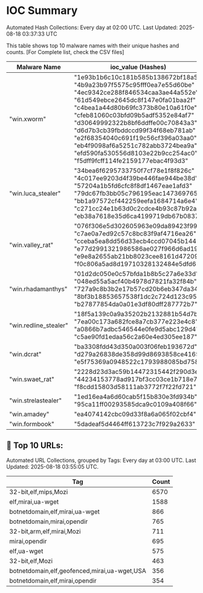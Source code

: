# IOC Summary

Automated Hash Collections: Every day at 02:00 UTC. Last Updated: 2025-08-18 03:37:33 UTC

This table shows top 10 malware names with their unique hashes and counts. [For Complete list, check the CSV files]

| Malware Name | ioc_value (Hashes) | Count |
|--------------|--------------------|-------|
|  "win.xworm" |  "1e93b1b6c10c181b585b138672bf18a5"<br> "4b9a23b97f5575c95fff0ea7e55d60be"<br> "4ec9342ce288f846534caa3ae44a552e"<br> "61d549ebce2645dc8f147e0fa01baa2f"<br> "c4bea1a44d80b69fc373b80e10a61f0e"<br> "cfeb81060c03bfd09b5adf5352e84af7"<br> "d30649992322b8bf6ddffe00c70843a3"<br> "d6d7b3cb39fbddccd99f34f68eb781ab"<br> "e2f68354040c691f19c56cf396a03aa0"<br> "eb4f9098af6a5251c782abb3724bea9a"<br> "efd590fa530556d8103e22b9cc254ac0"<br> "f5dff9fcff114fe2159177ebac4f93d3" | 12 |
|  "win.luca_stealer" |  "34bea6f6295733750f7cf78e1f8f826c"<br> "4c017ee9203d4f39be446fae944be38d"<br> "57204a1b5fd6cfc8f8df1467eae1afd3"<br> "79dc67fb3bb05c796195eac147369765"<br> "bb1a97572cf442259eefa1684714a6e4"<br> "c271cc24e1b63d0c2cdce4b93c87b92a"<br> "eb38a7618e35d6ca4199719db67b0837" | 7 |
|  "win.valley_rat" |  "076f306e5d302605963e09da89423f99"<br> "c7ae0a7ed92c57c8bc83f9af4716ea26"<br> "cceba5ea8dd56d33ecb4ccd07045b144"<br> "e77d2991321986586ae027f966d6ad19"<br> "e9e8a2655ab21bb8023cee8161d47209"<br> "f0c806a5ad8d19710328132484e5dfd6" | 6 |
|  "win.rhadamanthys" |  "01d2dc050e0c57bfda1b8b5c27a6e33d"<br> "048ed55a5acf40b4978d7821fa32f84b"<br> "727a9c8b3b2e17b57cd20b6eb347da34"<br> "8bf3b18853657538f1dc2c724d123c95"<br> "b27877854da0a01e3df80dff287772b7" | 5 |
|  "win.redline_stealer" |  "18f5a139c0a9a35202b2132881b54d7b"<br> "7ea00c173a682fce8a7cb377e223e4c8"<br> "a0866b7adbc546544e0fe9d5abc129d4"<br> "c5ae90fd1edaa56c2a60e4ed305ee187" | 4 |
|  "win.dcrat" |  "ba3308fdd43d350a003f06feb193672d"<br> "d279a26838de358d99d8693858ce4165"<br> "e5f75369a0948522c1793988085bd758" | 3 |
|  "win.swaet_rat" |  "2228d23d3ac59b14472315442f290d3e"<br> "44234153778ad917bf3cc03ce1b718e7"<br> "f8cdd15803d58111ab3772f7f22fd721" | 3 |
|  "win.strelastealer" |  "1ed16ea4a6d60cab5f15b830e3fd934b"<br> "95ca11ff00293585dca9c0109a408f66" | 2 |
|  "win.amadey" |  "ea4074142cbc09d33f8a6a065f02cbf4" | 1 |
|  "win.formbook" |  "5dadeaf5d4464ff613723c7f929a2633" | 1 |

<!-- url_summary_start -->
## 🔗 Top 10 URLs:

Automated URL Collections, grouped by Tags: Every day at 03:00 UTC. Last Updated: 2025-08-18 03:55:05 UTC.

| Tag | Count |
|-----|-------|
| 32-bit,elf,mips,Mozi | 6570 |
| elf,mirai,ua-wget | 1588 |
| botnetdomain,elf,mirai,ua-wget | 866 |
| botnetdomain,mirai,opendir | 765 |
| 32-bit,arm,elf,mirai,Mozi | 711 |
| mirai,opendir | 695 |
| elf,ua-wget | 575 |
| 32-bit,elf,Mozi | 463 |
| botnetdomain,elf,geofenced,mirai,ua-wget,USA | 356 |
| botnetdomain,elf,mirai,opendir | 354 |
<!-- url_summary_end -->
